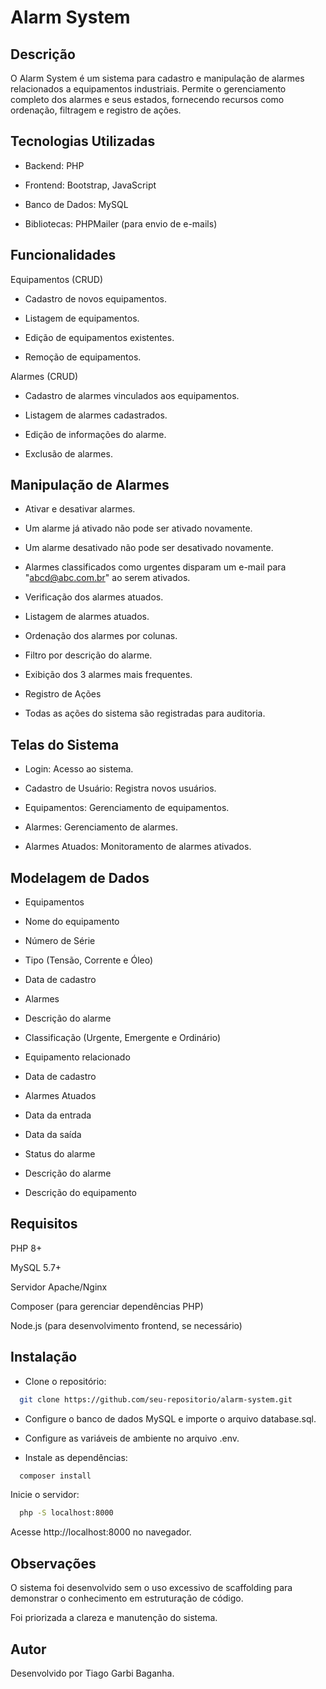 # Alarm System

## Descrição

O Alarm System é um sistema para cadastro e manipulação de alarmes relacionados a equipamentos industriais. Permite o gerenciamento completo dos alarmes e seus estados, fornecendo recursos como ordenação, filtragem e registro de ações.

## Tecnologias Utilizadas

-   Backend: PHP

-   Frontend: Bootstrap, JavaScript

-   Banco de Dados: MySQL

-   Bibliotecas: PHPMailer (para envio de e-mails)

## Funcionalidades

Equipamentos (CRUD)

-   Cadastro de novos equipamentos.

-   Listagem de equipamentos.

-   Edição de equipamentos existentes.

-   Remoção de equipamentos.

Alarmes (CRUD)

-   Cadastro de alarmes vinculados aos equipamentos.

-   Listagem de alarmes cadastrados.

-   Edição de informações do alarme.

-   Exclusão de alarmes.

## Manipulação de Alarmes

-   Ativar e desativar alarmes.

*   Um alarme já ativado não pode ser ativado novamente.

*   Um alarme desativado não pode ser desativado novamente.

*   Alarmes classificados como urgentes disparam um e-mail para "abcd@abc.com.br" ao serem ativados.

-   Verificação dos alarmes atuados.

*   Listagem de alarmes atuados.

*   Ordenação dos alarmes por colunas.

*   Filtro por descrição do alarme.

*   Exibição dos 3 alarmes mais frequentes.

-   Registro de Ações

*   Todas as ações do sistema são registradas para auditoria.

## Telas do Sistema

-   Login: Acesso ao sistema.

-   Cadastro de Usuário: Registra novos usuários.

-   Equipamentos: Gerenciamento de equipamentos.

-   Alarmes: Gerenciamento de alarmes.

-   Alarmes Atuados: Monitoramento de alarmes ativados.

## Modelagem de Dados

-   Equipamentos

*   Nome do equipamento

*   Número de Série

*   Tipo (Tensão, Corrente e Óleo)

*   Data de cadastro

-   Alarmes

*   Descrição do alarme

*   Classificação (Urgente, Emergente e Ordinário)

*   Equipamento relacionado

*   Data de cadastro

-   Alarmes Atuados

*   Data da entrada

*   Data da saída

*   Status do alarme

*   Descrição do alarme

*   Descrição do equipamento

## Requisitos

PHP 8+

MySQL 5.7+

Servidor Apache/Nginx

Composer (para gerenciar dependências PHP)

Node.js (para desenvolvimento frontend, se necessário)

## Instalação

-   Clone o repositório:

```bash
  git clone https://github.com/seu-repositorio/alarm-system.git
```

-   Configure o banco de dados MySQL e importe o arquivo database.sql.

-   Configure as variáveis de ambiente no arquivo .env.

-   Instale as dependências:

```bash
  composer install
```

Inicie o servidor:

```bash
  php -S localhost:8000
```

Acesse http://localhost:8000 no navegador.

## Observações

O sistema foi desenvolvido sem o uso excessivo de scaffolding para demonstrar o conhecimento em estruturação de código.

Foi priorizada a clareza e manutenção do sistema.

## Autor

Desenvolvido por Tiago Garbi Baganha.
